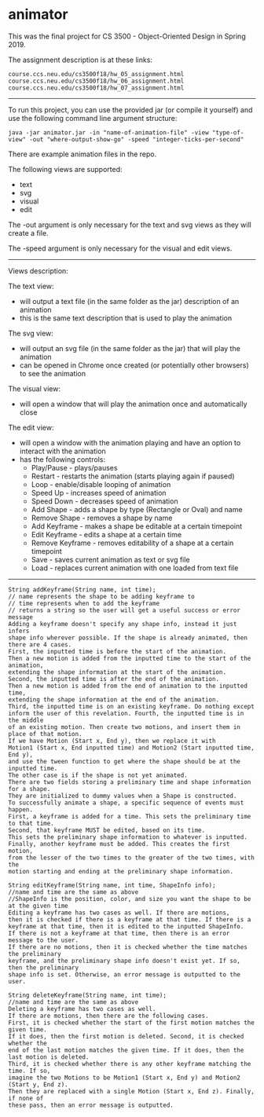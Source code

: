# animator

This was the final project for CS 3500 - Object-Oriented Design in Spring 2019.

The assignment description is at these links:
```
course.ccs.neu.edu/cs3500f18/hw_05_assignment.html
course.ccs.neu.edu/cs3500f18/hw_06_assignment.html
course.ccs.neu.edu/cs3500f18/hw_07_assignment.html
```

---

To run this project, you can use the provided jar (or compile it yourself) and use the following command line argument structure:

`java -jar animator.jar -in "name-of-animation-file" -view "type-of-view" -out "where-output-show-go" -speed "integer-ticks-per-second"`

There are example animation files in the repo.

The following views are supported:
* text
* svg
* visual
* edit

The -out argument is only necessary for the text and svg views as they will create a file.

The -speed argument is only necessary for the visual and edit views.

---

Views description:

The text view: 
* will output a text file (in the same folder as the jar) description of an animation
* this is the same text description that is used to play the animation

The svg view:
* will output an svg file (in the same folder as the jar) that will play the animation
* can be opened in Chrome once created (or potentially other browsers) to see the animation

The visual view:
* will open a window that will play the animation once and automatically close

The edit view:
* will open a window with the animation playing and have an option to interact with the animation
* has the following controls:
  * Play/Pause - plays/pauses
  * Restart - restarts the animation (starts playing again if paused)
  * Loop - enable/disable looping of animation
  * Speed Up - increases speed of animation
  * Speed Down - decreases speed of animation
  * Add Shape - adds a shape by type (Rectangle or Oval) and name
  * Remove Shape - removes a shape by name
  * Add Keyframe - makes a shape be editable at a certain timepoint
  * Edit Keyframe - edits a shape at a certain time
  * Remove Keyframe - removes editability of a shape at a certain timepoint
  * Save - saves current animation as text or svg file
  * Load - replaces current animation with one loaded from text file

---

```
String addKeyframe(String name, int time);
// name represents the shape to be adding keyframe to
// time represents when to add the keyframe
// returns a string so the user will get a useful success or error message
Adding a keyframe doesn't specify any shape info, instead it just infers
shape info wherever possible. If the shape is already animated, then there are 4 cases.
First, the inputted time is before the start of the animation.
Then a new motion is added from the inputted time to the start of the animation,
extending the shape information at the start of the animation.
Second, the inputted time is after the end of the animation.
Then a new motion is added from the end of animation to the inputted time,
extending the shape information at the end of the animation.
Third, the inputted time is on an existing keyframe. Do nothing except
inform the user of this revelation. Fourth, the inputted time is in the middle
of an existing motion. Then create two motions, and insert them in place of that motion.
If we have Motion (Start x, End y), then we replace it with
Motion1 (Start x, End inputted time) and Motion2 (Start inputted time, End y),
and use the tween function to get where the shape should be at the inputted time.
The other case is if the shape is not yet animated.
There are two fields storing a preliminary time and shape information for a shape.
They are initialized to dummy values when a Shape is constructed.
To successfully animate a shape, a specific sequence of events must happen.
First, a keyframe is added for a time. This sets the preliminary time to that time.
Second, that keyframe MUST be edited, based on its time.
This sets the preliminary shape information to whatever is inputted.
Finally, another keyframe must be added. This creates the first motion,
from the lesser of the two times to the greater of the two times, with the
motion starting and ending at the preliminary shape information.

String editKeyframe(String name, int time, ShapeInfo info);
//name and time are the same as above
//ShapeInfo is the position, color, and size you want the shape to be at the given time
Editing a keyframe has two cases as well. If there are motions,
then it is checked if there is a keyframe at that time. If there is a
keyframe at that time, then it is edited to the inputted ShapeInfo.
If there is not a keyframe at that time, then there is an error message to the user.
If there are no motions, then it is checked whether the time matches the preliminary
keyframe, and the preliminary shape info doesn't exist yet. If so, then the preliminary
shape info is set. Otherwise, an error message is outputted to the user.

String deleteKeyframe(String name, int time);
//name and time are the same as above
Deleting a keyframe has two cases as well.
If there are motions, then there are the following cases.
First, it is checked whether the start of the first motion matches the given time.
If it does, then the first motion is deleted. Second, it is checked whether the
end of the last motion matches the given time. If it does, then the last motion is deleted.
Third, it is checked whether there is any other keyframe matching the time. If so,
imagine the two Motions to be Motion1 (Start x, End y) and Motion2 (Start y, End z).
Then they are replaced with a single Motion (Start x, End z). Finally, if none of
these pass, then an error message is outputted.
```
